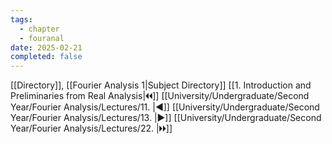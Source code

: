 ```yaml
---
tags:
  - chapter
  - fouranal
date: 2025-02-21
completed: false
---
```

[[Directory]], [[Fourier Analysis 1|Subject Directory]]
[[1. Introduction and Preliminaries from Real Analysis|🞀🞀]] [[University/Undergraduate/Second Year/Fourier Analysis/Lectures/11. |◀]] [[University/Undergraduate/Second Year/Fourier Analysis/Lectures/13. |▶]] [[University/Undergraduate/Second Year/Fourier Analysis/Lectures/22. |🞂🞂]]
# 
## 
### 